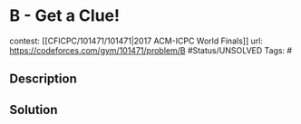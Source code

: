 # B - Get a Clue!

contest: [[CFICPC/101471/101471|2017 ACM-ICPC World Finals]]
url: https://codeforces.com/gym/101471/problem/B
#Status/UNSOLVED
Tags: #

## Description

## Solution


